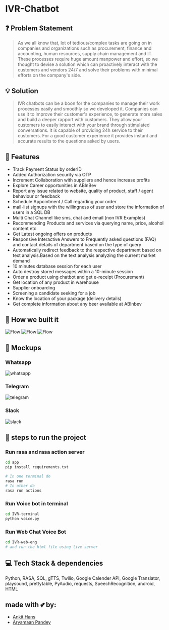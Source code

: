 # IVR-Chatbot

## ❓ Problem Statement
> As we all know that, lot of tedious/complex tasks are going on in companies and organizations such as procurement, finance and accounting, human resources, supply chain management and IT. These processes require huge amount manpower and effort, so we thought to devise a solution which can proactively interact with the customers and vendors 24/7 and solve their problems with minimal efforts on the company's side.

## 💡 Solution
> IVR chatbots can be a boon for the companies to manage their work processes easily and smoothly so we developed it. Companies can use it to improve their customer's experience, to generate more sales and build a deeper rapport with customers. They allow your customers to easily interact with your brand through stimulated conversations. It is capable of providing 24h service to their customers. For a good customer experience it provides instant and accurate results to the questions asked by users.

## 🎯 Features

- Track Payment Status by orderID
- Added Authorization security via OTP
- Increment Collaboration with suppliers and hence increase profits
- Explore Career opportunities in ABInBev
- Report any issue related to website, quality of product, staff / agent behaviour or feedback
- Schedule Appointment / Call regarding your order
- mail-list signups with the willingness of user and store the information of users in a SQL DB
- Multi Chat Channel like sms, chat and email (non IVR Examples)
- Recommending Products and services via querying name, price, alcohol content etc
- Get Latest ongoing offers on products
- Responsive Interactive Answers to Frequently asked questions (FAQ) and contact details of department based on the type of query
- Automatically redirect feedback to the respective department based on text analysis.Based on the text analysis analyzing the current market demand
- 10 minutes database session for each user
- Auto destroy stored messages within a 10-minute session
- Order a product using chatbot and get e-receipt (Procurement)
- Get location of any product in warehouse
- Supplier onboarding
- Screening a candidate seeking for a job
- Know the location of your package (delivery details)
- Get complete information about any beer available at ABInbev


## 🤖 How we built it

![Flow](mockups/flow3.png)
![Flow](mockups/flow2.png)
![Flow](mockups/flow1.png)

## 🙈 Mockups

### Whatsapp
![whatsapp](mockups/whatsapp_club.png)

### Telegram
![telegram](mockups/telegram_img.jpg)

### Slack
![slack](mockups/slack_img.jpg)


## 👣 steps to run the project
### Run rasa and rasa action server
```bash
cd app
pip install requirements.txt

# In one terminal do
rasa run
# In other do
rasa run actions
```

### Run Voice bot in terminal
```bash
cd IVR-terminal
python voice.py
```

### Run Web Chat Voice Bot
```bash
cd IVR-web-eng
# and run the html file using live server
```

## 💻 Tech Stack & dependencies
Python, RASA, SQL, gTTS, Twilio, Google Calender API, Google Translator, playsound, prettytable, PyAudio, requests, SpeechRecognition, android, HTML

## made with 💕 by:
- [Ankit Hans](https://github.com/ankithans)
- [Aryamaan Pandey](https://github.com/aryamaan23)
